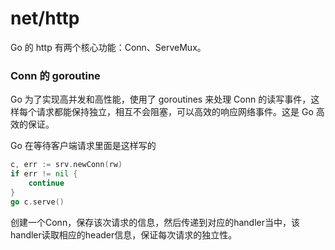 net/http
===

Go 的 http 有两个核心功能：Conn、ServeMux。

### Conn 的 goroutine

Go 为了实现高并发和高性能，使用了 goroutines 来处理 Conn 的读写事件，这样每个请求都能保持独立，相互不会阻塞，可以高效的响应网络事件。这是 Go 高效的保证。

Go 在等待客户端请求里面是这样写的

```go
c, err := srv.newConn(rw)
if err != nil {
    continue
}
go c.serve()
```

创建一个Conn，保存该次请求的信息，然后传递到对应的handler当中，该handler读取相应的header信息，保证每次请求的独立性。

